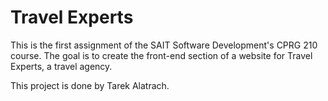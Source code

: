 # Travel Experts
This is the first assignment of the SAIT Software Development's CPRG 210 course. The goal is to create the front-end section of a website for Travel Experts, a travel agency.

This project is done by Tarek Alatrach.
